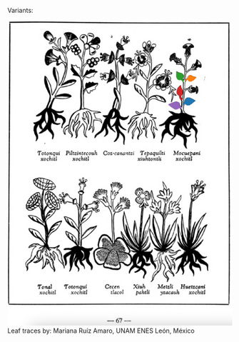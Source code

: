 Variants:   

![M_ID119_p067_05_Mocuepani-xochitl.png](assets/M_ID119_p067_05_Mocuepani-xochitl.png)  
Leaf traces by: Mariana Ruíz Amaro, UNAM ENES León, México  
